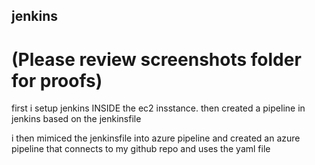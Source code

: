 ## jenkins

# (Please review screenshots folder for proofs)

first i setup jenkins INSIDE the ec2 insstance.
then created a pipeline in jenkins based on the jenkinsfile

i then mimiced the jenkinsfile into azure pipeline and 
created an azure pipeline that connects to my github repo and
uses the yaml file